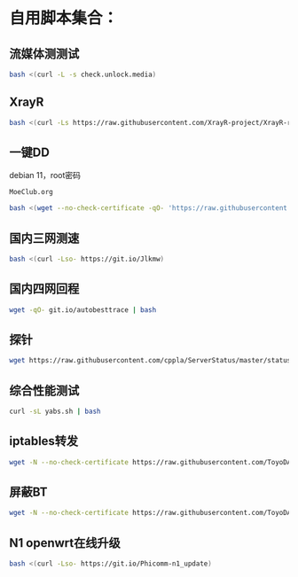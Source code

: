 # 自用脚本集合：

## 流媒体测测试
``` bash
bash <(curl -L -s check.unlock.media) 
```

## XrayR
``` bash
bash <(curl -Ls https://raw.githubusercontent.com/XrayR-project/XrayR-release/master/install.sh)
```

## 一键DD
debian 11，root密码
``` bash 
MoeClub.org 
```
``` bash
bash <(wget --no-check-certificate -qO- 'https://raw.githubusercontent.com/MoeClub/Note/master/InstallNET.sh') -d 11 -v 64
```

## 国内三网测速
``` bash
bash <(curl -Lso- https://git.io/Jlkmw)
```

## 国内四网回程
``` bash
wget -qO- git.io/autobesttrace | bash
```

## 探针
``` bash
wget https://raw.githubusercontent.com/cppla/ServerStatus/master/status.sh && bash status.sh
```

## 综合性能测试
``` bash
curl -sL yabs.sh | bash
```

## iptables转发
``` bash
wget -N --no-check-certificate https://raw.githubusercontent.com/ToyoDAdoubiBackup/doubi/master/iptables-pf.sh && chmod +x iptables-pf.sh && bash iptables-pf.sh
```

## 屏蔽BT
``` bash
wget -N --no-check-certificate https://raw.githubusercontent.com/ToyoDAdoubiBackup/doubi/master/ban_iptables.sh && chmod +x ban_iptables.sh && bash ban_iptables.sh banall
```

## N1 openwrt在线升级
``` bash
bash <(curl -Lso- https://git.io/Phicomm-n1_update)
```
